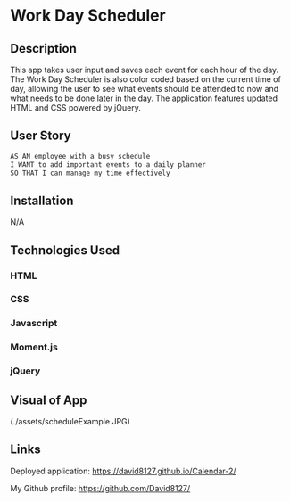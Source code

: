 # Work Day Scheduler

## Description

This app takes user input and saves each event for each hour of the day. The Work Day Scheduler is also color coded based on the current time of day, allowing the user to see what events should be attended to now and what needs to be done later in the day. The application features updated HTML and CSS powered by jQuery.

## User Story

```md
AS AN employee with a busy schedule
I WANT to add important events to a daily planner
SO THAT I can manage my time effectively
```

## Installation

N/A

## Technologies Used

### HTML
### CSS
### Javascript
### Moment.js
### jQuery

## Visual of App
(./assets/scheduleExample.JPG)


## Links

Deployed application: https://david8127.github.io/Calendar-2/

My Github profile: https://github.com/David8127/
